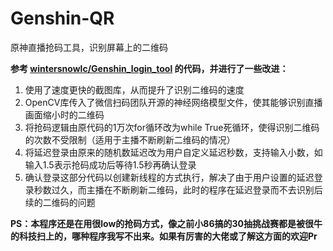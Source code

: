# Genshin-QR
原神直播抢码工具，识别屏幕上的二维码

**参考 [wintersnowlc/Genshin_login_tool](https://github.com/wintersnowlc/Genshin_login_tool) 的代码，并进行了一些改进：**
1. 使用了速度更快的截图库，从而提升了识别二维码的速度
2. OpenCV库传入了微信扫码团队开源的神经网络模型文件，使其能够识别直播画面缩小时的二维码
3. 将抢码逻辑由原代码的1万次for循环改为while True死循环，使得识别二维码的次数不受限制（适用于主播不断刷新二维码的情况）
4. 将延迟登录由原来的随机数延迟改为用户自定义延迟秒数，支持输入小数，如输入1.5表示抢码成功后等待1.5秒再确认登录
5. 确认登录这部分代码以创建新线程的方式执行，解决了由于用户设置的延迟登录秒数过久，而主播在不断刷新二维码，此时的程序在延迟登录而不去识别后续的二维码的问题

**PS：本程序还是在用很low的抢码方式，像之前小86搞的30抽挑战赛都是被很牛的科技扫上的，哪种程序我写不出来。如果有厉害的大佬或了解这方面的欢迎Pr**
